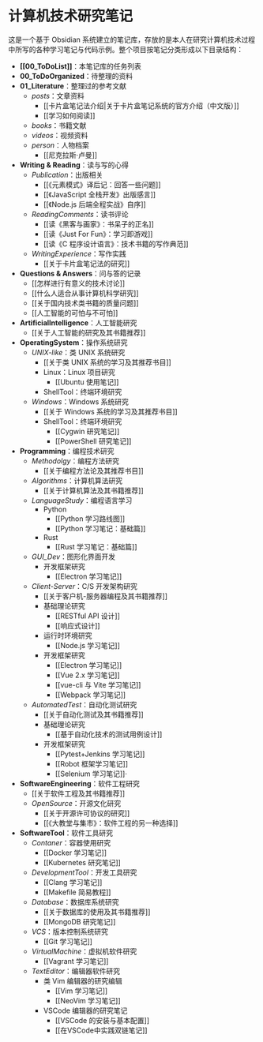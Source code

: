 # 计算机技术研究笔记

这是一个基于 Obsidian 系统建立的笔记库，存放的是本人在研究计算机技术过程中所写的各种学习笔记与代码示例。整个项目按笔记分类形成以下目录结构：

- **[[00_ToDoList]]**：本笔记库的任务列表
- **00_ToDoOrganized**：待整理的资料
- **01_Literature**：整理过的参考文献
  - *posts*：文章资料
    - [[卡片盒笔记法介绍|关于卡片盒笔记系统的官方介绍（中文版）]]
    - [[学习如何阅读]]
  - *books*：书籍文献
  - *videos*：视频资料
  - *person*：人物档案
    - [[尼克拉斯·卢曼]]
- **Writing & Reading**：读与写的心得
  - *Publication*：出版相关
    - [[《元素模式》译后记：回答一些问题]]
    - [[《JavaScript 全栈开发》出版感言]]
    - [[《Node.js 后端全程实战》自序]]
  - *ReadingComments*：读书评论
    - [[读《黑客与画家》：书呆子的正名]]
    - [[读《Just For Fun》：学习即游戏]]
    - [[读《C 程序设计语言》：技术书籍的写作典范]]
  - *WritingExperience*：写作实践
    - [[关于卡片盒笔记法的研究]]
- **Questions & Answers**：问与答的记录
  - [[怎样进行有意义的技术讨论]]
  - [[什么人适合从事计算机科学研究]]
  - [[关于国内技术类书籍的质量问题]]
  - [[人工智能的可怕与不可怕]]
- **ArtificialIntelligence**：人工智能研究
  - [[关于人工智能的研究及其书籍推荐]]
- **OperatingSystem**：操作系统研究
  - *UNIX-like*：类 UNIX 系统研究
    - [[关于类 UNIX 系统的学习及其推荐书目]]
    - Linux：Linux 项目研究
      - [[Ubuntu 使用笔记]]
    - ShellTool：终端环境研究
  - *Windows*：Windows 系统研究
    - [[关于 Windows 系统的学习及其推荐书目]]
    - ShellTool：终端环境研究
      - [[Cygwin 研究笔记]]
      - [[PowerShell 研究笔记]]
- **Programming**：编程技术研究
  - *Methodolgy*：编程方法研究
    - [[关于编程方法论及其推荐书目]]
  - *Algorithms*：计算机算法研究
    - [[关于计算机算法及其书籍推荐]]
  - *LanguageStudy*：编程语言学习
    - Python
      - [[Python 学习路线图]]
      - [[Python 学习笔记：基础篇]]
    - Rust
      - [[Rust 学习笔记：基础篇]]
  - *GUI_Dev*：图形化界面开发
    - 开发框架研究
      - [[Electron 学习笔记]]
  - *Client-Server*：C/S 开发架构研究
    - [[关于客户机-服务器编程及其书籍推荐]]
    - 基础理论研究
      - [[RESTful API 设计]]
      - [[响应式设计]]
    - 运行时环境研究
      - [[Node.js 学习笔记]]
    - 开发框架研究
      - [[Electron 学习笔记]]
      - [[Vue 2.x 学习笔记]]
      - [[vue-cli 与 Vite 学习笔记]]
      - [[Webpack 学习笔记]]
  - *AutomatedTest*：自动化测试研究
    - [[关于自动化测试及其书籍推荐]]
    - 基础理论研究
      - [[基于自动化技术的测试用例设计]]
    - 开发框架研究
      - [[Pytest+Jenkins 学习笔记]]
      - [[Robot 框架学习笔记]]
      - [[Selenium 学习笔记]]·
- **SoftwareEngineering**：软件工程研究
  - [[关于软件工程及其书籍推荐]]
  - *OpenSource*：开源文化研究
    - [[关于开源许可协议的研究]]
    - [[《大教堂与集市》：软件工程的另一种选择]]
- **SoftwareTool**：软件工具研究
  - *Contaner*：容器使用研究
    - [[Docker 学习笔记]]
    - [[Kubernetes 研究笔记]] 
  - *DevelopmentTool*：开发工具研究
    - [[Clang 学习笔记]]
    - [[Makefile 简易教程]]
  - *Database*：数据库系统研究
    - [[关于数据库的使用及其书籍推荐]]
    - [[MongoDB 研究笔记]]
  - *VCS*：版本控制系统研究
    - [[Git 学习笔记]]
  - *VirtualMachine*：虚拟机软件研究
    - [[Vagrant 学习笔记]]
  - *TextEditor*：编辑器软件研究
    - 类 Vim 编辑器的研究编辑
      - [[Vim 学习笔记]]
      - [[NeoVim 学习笔记]]
    - VSCode 编辑器的研究笔记
      - [[VSCode 的安装与基本配置]]
      - [[在VSCode中实践双链笔记]]
